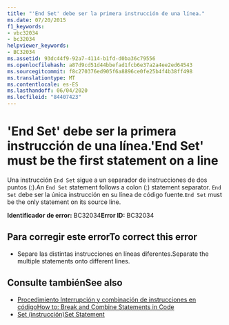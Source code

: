 ```yaml
---
title: "'End Set' debe ser la primera instrucción de una línea."
ms.date: 07/20/2015
f1_keywords:
- vbc32034
- bc32034
helpviewer_keywords:
- BC32034
ms.assetid: 93dc44f9-92a7-4114-b1fd-d0ba36c79556
ms.openlocfilehash: a87d9cd51d44bbefad1fcb6e37a2a4ee2ed64543
ms.sourcegitcommit: f8c270376ed905f6a8896ce0fe25b4f4b38ff498
ms.translationtype: MT
ms.contentlocale: es-ES
ms.lasthandoff: 06/04/2020
ms.locfileid: "84407423"
---
```

# <a name="end-set-must-be-the-first-statement-on-a-line"></a><span data-ttu-id="4720c-102">'End Set' debe ser la primera instrucción de una línea.</span><span class="sxs-lookup"><span data-stu-id="4720c-102">'End Set' must be the first statement on a line</span></span>
<span data-ttu-id="4720c-103">Una instrucción `End Set` sigue a un separador de instrucciones de dos puntos (:).</span><span class="sxs-lookup"><span data-stu-id="4720c-103">An `End Set` statement follows a colon (:) statement separator.</span></span> <span data-ttu-id="4720c-104">`End Set` debe ser la única instrucción en su línea de código fuente.</span><span class="sxs-lookup"><span data-stu-id="4720c-104">`End Set` must be the only statement on its source line.</span></span>  
  
 <span data-ttu-id="4720c-105">**Identificador de error:** BC32034</span><span class="sxs-lookup"><span data-stu-id="4720c-105">**Error ID:** BC32034</span></span>  
  
## <a name="to-correct-this-error"></a><span data-ttu-id="4720c-106">Para corregir este error</span><span class="sxs-lookup"><span data-stu-id="4720c-106">To correct this error</span></span>  
  
- <span data-ttu-id="4720c-107">Separe las distintas instrucciones en líneas diferentes.</span><span class="sxs-lookup"><span data-stu-id="4720c-107">Separate the multiple statements onto different lines.</span></span>  
  
## <a name="see-also"></a><span data-ttu-id="4720c-108">Consulte también</span><span class="sxs-lookup"><span data-stu-id="4720c-108">See also</span></span>

- [<span data-ttu-id="4720c-109">Procedimiento Interrupción y combinación de instrucciones en código</span><span class="sxs-lookup"><span data-stu-id="4720c-109">How to: Break and Combine Statements in Code</span></span>](../programming-guide/program-structure/how-to-break-and-combine-statements-in-code.md)
- [<span data-ttu-id="4720c-110">Set (instrucción)</span><span class="sxs-lookup"><span data-stu-id="4720c-110">Set Statement</span></span>](../language-reference/statements/set-statement.md)
